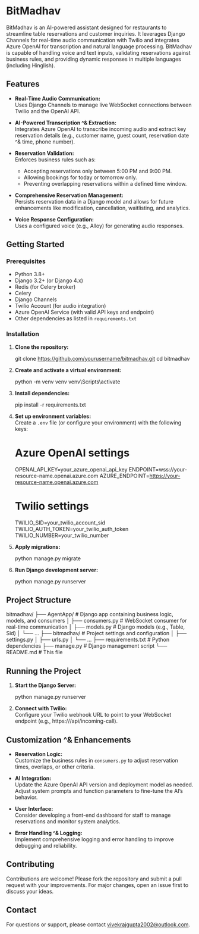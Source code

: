 
 # BitMadhav

 BitMadhav is an AI-powered assistant designed for restaurants to streamline table reservations and customer inquiries. It leverages Django Channels for real-time audio communication with Twilio and integrates Azure OpenAI for transcription and natural language processing. BitMadhav is capable of handling voice and text inputs, validating reservations against business rules, and providing dynamic responses in multiple languages (including Hinglish).

 ## Features

 - **Real-Time Audio Communication:**  
   Uses Django Channels to manage live WebSocket connections between Twilio and the OpenAI API.

 - **AI-Powered Transcription ^& Extraction:**  
   Integrates Azure OpenAI to transcribe incoming audio and extract key reservation details (e.g., customer name, guest count, reservation date ^& time, phone number).

 - **Reservation Validation:**  
   Enforces business rules such as:
   - Accepting reservations only between 5:00 PM and 9:00 PM.
   - Allowing bookings for today or tomorrow only.
   - Preventing overlapping reservations within a defined time window.


 - **Comprehensive Reservation Management:**  
   Persists reservation data in a Django model and allows for future enhancements like modification, cancellation, waitlisting, and analytics.

 - **Voice Response Configuration:**  
   Uses a configured voice (e.g., Alloy) for generating audio responses.

 ## Getting Started

 ### Prerequisites

 - Python 3.8+
 - Django 3.2+ (or Django 4.x)
 - Redis (for Celery broker)
 - Celery
 - Django Channels
 - Twilio Account (for audio integration)
 - Azure OpenAI Service (with valid API keys and endpoint)
 - Other dependencies as listed in `requirements.txt`

 ### Installation

 1. **Clone the repository:**

    git clone https://github.com/yourusername/bitmadhav.git
    cd bitmadhav

 2. **Create and activate a virtual environment:**

    python -m venv venv
    venv\Scripts\activate

 3. **Install dependencies:**

    pip install -r requirements.txt

 4. **Set up environment variables:**  
    Create a `.env` file (or configure your environment) with the following keys:

    # Azure OpenAI settings
    OPENAI_API_KEY=your_azure_openai_api_key
    ENDPOINT=wss://your-resource-name.openai.azure.com
    AZURE_ENDPOINT=https://your-resource-name.openai.azure.com
    

    # Twilio settings
    TWILIO_SID=your_twilio_account_sid
    TWILIO_AUTH_TOKEN=your_twilio_auth_token
    TWILIO_NUMBER=your_twilio_number


 5. **Apply migrations:**

    python manage.py migrate


 7. **Run Django development server:**

    python manage.py runserver

 ## Project Structure

 bitmadhav/
 ├── AgentApp/                  # Django app containing business logic, models, and consumers
 │   ├── consumers.py          # WebSocket consumer for real-time communication
 │   ├── models.py             # Django models (e.g., Table, Sid)
 │   └── ...
 ├── bitmadhav/                # Project settings and configuration
 │   ├── settings.py
 │   ├── urls.py
 │   └── ...
 ├── requirements.txt          # Python dependencies
 ├── manage.py                 # Django management script
 └── README.md                 # This file

 ## Running the Project

 1. **Start the Django Server:**  

    python manage.py runserver

 2. **Connect with Twilio:**  
    Configure your Twilio webhook URL to point to your WebSocket endpoint (e.g., https://<host>/api/incoming-call).

 ## Customization ^& Enhancements

 - **Reservation Logic:**  
   Customize the business rules in `consumers.py` to adjust reservation times, overlaps, or other criteria.

 - **AI Integration:**  
   Update the Azure OpenAI API version and deployment model as needed. Adjust system prompts and function parameters to fine-tune the AI’s behavior.

 - **User Interface:**  
   Consider developing a front-end dashboard for staff to manage reservations and monitor system analytics.

 - **Error Handling ^& Logging:**  
   Implement comprehensive logging and error handling to improve debugging and reliability.

 ## Contributing

 Contributions are welcome! Please fork the repository and submit a pull request with your improvements. For major changes, open an issue first to discuss your ideas.


 ## Contact

 For questions or support, please contact [vivekrajgupta2002@outlook.com](mailto:vivekrajgupta2002@outlook.com).

